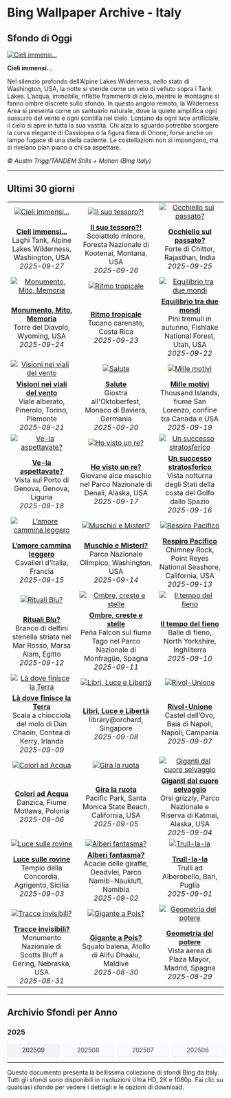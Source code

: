 # Bing Wallpaper Archive - Italy

## Sfondo di Oggi

[![Cieli immensi...](https://www.bing.com/th?id=OHR.TankLakes_IT-IT8921224847_UHD.jpg&pid=hp&w=2560)](https://bing.codexun.com/it/detail/20250927)

**Cieli immensi...**

Nel silenzio profondo dell’Alpine Lakes Wilderness, nello stato di Washington, USA, la notte si stende come un velo di velluto sopra i Tank Lakes. L’acqua, immobile, riflette frammenti di cielo, mentre le montagne si fanno ombre discrete sullo sfondo. In questo angolo remoto, la Wilderness Area si presenta come un santuario naturale, dove la quiete amplifica ogni sussurro del vento e ogni scintilla nel cielo. Lontano da ogni luce artificiale, il cielo si apre in tutta la sua vastità. Chi alza lo sguardo potrebbe scorgere la curva elegante di Cassiopea o la figura fiera di Orione, forse anche un lampo fugace di una stella cadente. Le costellazioni non si impongono, ma si rivelano pian piano a chi sa aspettare.

*© Austin Trigg/TANDEM Stills + Motion (Bing Italy)*

---

## Ultimi 30 giorni

| | | |
|:---:|:---:|:---:|
| [![Cieli immensi...](https://www.bing.com/th?id=OHR.TankLakes_IT-IT8921224847_UHD.jpg&pid=hp&w=2560)](https://bing.codexun.com/it/detail/20250927) | [![Il suo tessoro?!](https://www.bing.com/th?id=OHR.AutumnChipmunk_IT-IT3950595643_UHD.jpg&pid=hp&w=2560)](https://bing.codexun.com/it/detail/20250926) | [![Occhiello sul passato?](https://www.bing.com/th?id=OHR.FortChittorgarh_IT-IT3892899630_UHD.jpg&pid=hp&w=2560)](https://bing.codexun.com/it/detail/20250925) | 
| **[Cieli immensi...](https://bing.codexun.com/it/detail/20250927)**<br>Laghi Tank, Alpine Lakes Wilderness, Washington, USA<br>*2025-09-27* | **[Il suo tessoro?!](https://bing.codexun.com/it/detail/20250926)**<br>Scoiattolo minore, Foresta Nazionale di Kootenai, Montana, USA<br>*2025-09-26* | **[Occhiello sul passato?](https://bing.codexun.com/it/detail/20250925)**<br>Forte di Chittor, Rajasthan, India<br>*2025-09-25* | 
| [![Monumento, Mito, Memoria](https://www.bing.com/th?id=OHR.BearLodge_IT-IT3838142385_UHD.jpg&pid=hp&w=2560)](https://bing.codexun.com/it/detail/20250924) | [![Ritmo tropicale](https://www.bing.com/th?id=OHR.ToucanForest_IT-IT3771106703_UHD.jpg&pid=hp&w=2560)](https://bing.codexun.com/it/detail/20250923) | [![Equilibrio tra due mondi](https://www.bing.com/th?id=OHR.AspenEquinox_IT-IT3698686278_UHD.jpg&pid=hp&w=2560)](https://bing.codexun.com/it/detail/20250922) | 
| **[Monumento, Mito, Memoria](https://bing.codexun.com/it/detail/20250924)**<br>Torre del Diavolo, Wyoming, USA<br>*2025-09-24* | **[Ritmo tropicale](https://bing.codexun.com/it/detail/20250923)**<br>Tucano carenato, Costa Rica<br>*2025-09-23* | **[Equilibrio tra due mondi](https://bing.codexun.com/it/detail/20250922)**<br>Pini tremuli in autunno, Fishlake National Forest, Utah, USA<br>*2025-09-22* | 
| [![Visioni nei viali del vento](https://www.bing.com/th?id=OHR.TenutaPiemonte_IT-IT3634009863_UHD.jpg&pid=hp&w=2560)](https://bing.codexun.com/it/detail/20250921) | [![Salute](https://www.bing.com/th?id=OHR.OktoberfestSwing_IT-IT3600717607_UHD.jpg&pid=hp&w=2560)](https://bing.codexun.com/it/detail/20250920) | [![Mille motivi](https://www.bing.com/th?id=OHR.ThousandIslands_IT-IT3559325500_UHD.jpg&pid=hp&w=2560)](https://bing.codexun.com/it/detail/20250919) | 
| **[Visioni nei viali del vento](https://bing.codexun.com/it/detail/20250921)**<br>Viale alberato, Pinerolo, Torino, Piemonte<br>*2025-09-21* | **[Salute](https://bing.codexun.com/it/detail/20250920)**<br>Giostra all'Oktoberfest, Monaco di Baviera, Germania<br>*2025-09-20* | **[Mille motivi](https://bing.codexun.com/it/detail/20250919)**<br>Thousand Islands, fiume San Lorenzo, confine tra Canada e USA<br>*2025-09-19* | 
| [![Ve-la aspettavate?](https://www.bing.com/th?id=OHR.GenovaPorto_IT-IT9490275029_UHD.jpg&pid=hp&w=2560)](https://bing.codexun.com/it/detail/20250918) | [![Ho visto un re?](https://www.bing.com/th?id=OHR.YoungMoose_IT-IT1966102379_UHD.jpg&pid=hp&w=2560)](https://bing.codexun.com/it/detail/20250917) | [![Un successo stratosferico](https://www.bing.com/th?id=OHR.OzoneEarth_IT-IT9452054464_UHD.jpg&pid=hp&w=2560)](https://bing.codexun.com/it/detail/20250916) | 
| **[Ve-la aspettavate?](https://bing.codexun.com/it/detail/20250918)**<br>Vista sul Porto di Genova, Genova, Liguria<br>*2025-09-18* | **[Ho visto un re?](https://bing.codexun.com/it/detail/20250917)**<br>Giovane alce maschio nel Parco Nazionale di Denali, Alaska, USA<br>*2025-09-17* | **[Un successo stratosferico](https://bing.codexun.com/it/detail/20250916)**<br>Vista notturna degli Stati della costa del Golfo dallo Spazio<br>*2025-09-16* | 
| [![L’amore cammina leggero](https://www.bing.com/th?id=OHR.Echasse_IT-IT5616266756_UHD.jpg&pid=hp&w=2560)](https://bing.codexun.com/it/detail/20250915) | [![Muschio e Misteri?](https://www.bing.com/th?id=OHR.HohWaterfall_IT-IT5534141652_UHD.jpg&pid=hp&w=2560)](https://bing.codexun.com/it/detail/20250914) | [![Respiro Pacifico](https://www.bing.com/th?id=OHR.PointReyesSeashore_IT-IT5474043109_UHD.jpg&pid=hp&w=2560)](https://bing.codexun.com/it/detail/20250913) | 
| **[L’amore cammina leggero](https://bing.codexun.com/it/detail/20250915)**<br>Cavalieri d’Italia, Francia<br>*2025-09-15* | **[Muschio e Misteri?](https://bing.codexun.com/it/detail/20250914)**<br>Parco Nazionale Olimpico, Washington, USA<br>*2025-09-14* | **[Respiro Pacifico](https://bing.codexun.com/it/detail/20250913)**<br>Chimney Rock, Point Reyes National Seashore, California, USA<br>*2025-09-13* | 
| [![Rituali Blu?](https://www.bing.com/th?id=OHR.SpinnerDolphins_IT-IT5393623378_UHD.jpg&pid=hp&w=2560)](https://bing.codexun.com/it/detail/20250912) | [![Ombre, creste e stelle](https://www.bing.com/th?id=OHR.ExtremaduraJamon_IT-IT9213887969_UHD.jpg&pid=hp&w=2560)](https://bing.codexun.com/it/detail/20250911) | [![Il tempo del fieno](https://www.bing.com/th?id=OHR.YorkshireHay_IT-IT9160860790_UHD.jpg&pid=hp&w=2560)](https://bing.codexun.com/it/detail/20250910) | 
| **[Rituali Blu?](https://bing.codexun.com/it/detail/20250912)**<br>Branco di delfini stenella striata nel Mar Rosso, Marsa Alam, Egitto<br>*2025-09-12* | **[Ombre, creste e stelle](https://bing.codexun.com/it/detail/20250911)**<br>Peña Falcon sul fiume Tago nel Parco Nazionale di Monfragüe, Spagna<br>*2025-09-11* | **[Il tempo del fieno](https://bing.codexun.com/it/detail/20250910)**<br>Balle di fieno, North Yorkshire, Inghilterra<br>*2025-09-10* | 
| [![Là dove finisce la Terra](https://www.bing.com/th?id=OHR.DunquinIreland_IT-IT9116681695_UHD.jpg&pid=hp&w=2560)](https://bing.codexun.com/it/detail/20250909) | [![Libri, Luce e Libertà](https://www.bing.com/th?id=OHR.OrchardLibrary_IT-IT9071511638_UHD.jpg&pid=hp&w=2560)](https://bing.codexun.com/it/detail/20250908) | [![Rivol-Unione](https://www.bing.com/th?id=OHR.GaribaldiNapoli_IT-IT9017622092_UHD.jpg&pid=hp&w=2560)](https://bing.codexun.com/it/detail/20250907) | 
| **[Là dove finisce la Terra](https://bing.codexun.com/it/detail/20250909)**<br>Scala a chiocciola del molo di Dún Chaoin, Contea di Kerry, Irlanda<br>*2025-09-09* | **[Libri, Luce e Libertà](https://bing.codexun.com/it/detail/20250908)**<br>library@orchard, Singapore<br>*2025-09-08* | **[Rivol-Unione](https://bing.codexun.com/it/detail/20250907)**<br>Castel dell’Ovo, Baia di Napoli, Napoli, Campania<br>*2025-09-07* | 
| [![Colori ad Acqua](https://www.bing.com/th?id=OHR.BlueGdansk_IT-IT8980051630_UHD.jpg&pid=hp&w=2560)](https://bing.codexun.com/it/detail/20250906) | [![Gira la ruota](https://www.bing.com/th?id=OHR.SunsetPier_IT-IT8926979057_UHD.jpg&pid=hp&w=2560)](https://bing.codexun.com/it/detail/20250905) | [![Giganti dal cuore selvaggio](https://www.bing.com/th?id=OHR.WrestlingBears_IT-IT9855887848_UHD.jpg&pid=hp&w=2560)](https://bing.codexun.com/it/detail/20250904) | 
| **[Colori ad Acqua](https://bing.codexun.com/it/detail/20250906)**<br>Danzica, Fiume Motława, Polonia<br>*2025-09-06* | **[Gira la ruota](https://bing.codexun.com/it/detail/20250905)**<br>Pacific Park, Santa Monica State Beach, California, USA<br>*2025-09-05* | **[Giganti dal cuore selvaggio](https://bing.codexun.com/it/detail/20250904)**<br>Orsi grizzly, Parco Nazionale e Riserva di Katmai, Alaska, USA<br>*2025-09-04* | 
| [![Luce sulle rovine](https://www.bing.com/th?id=OHR.AgrigentoSicilia_IT-IT0162455126_UHD.jpg&pid=hp&w=2560)](https://bing.codexun.com/it/detail/20250903) | [![Alberi fantasma?](https://www.bing.com/th?id=OHR.DeadvleiTrees_IT-IT9675346789_UHD.jpg&pid=hp&w=2560)](https://bing.codexun.com/it/detail/20250902) | [![Trull-la-la](https://www.bing.com/th?id=OHR.TrulliHouses_IT-IT0120917493_UHD.jpg&pid=hp&w=2560)](https://bing.codexun.com/it/detail/20250901) | 
| **[Luce sulle rovine](https://bing.codexun.com/it/detail/20250903)**<br>Tempio della Concordia, Agrigento, Sicilia<br>*2025-09-03* | **[Alberi fantasma?](https://bing.codexun.com/it/detail/20250902)**<br>Acacie delle giraffe, Deadvlei, Parco Namib-Naukluft, Namibia<br>*2025-09-02* | **[Trull-la-la](https://bing.codexun.com/it/detail/20250901)**<br>Trulli ad Alberobello, Bari, Puglia<br>*2025-09-01* | 
| [![Tracce invisibili?](https://www.bing.com/th?id=OHR.ScottsBluff_IT-IT0073144913_UHD.jpg&pid=hp&w=2560)](https://bing.codexun.com/it/detail/20250831) | [![Gigante a Pois?](https://www.bing.com/th?id=OHR.MaldivesWhaleShark_IT-IT0005084391_UHD.jpg&pid=hp&w=2560)](https://bing.codexun.com/it/detail/20250830) | [![Geometria del potere](https://www.bing.com/th?id=OHR.PlazaMayor_IT-IT9894137686_UHD.jpg&pid=hp&w=2560)](https://bing.codexun.com/it/detail/20250829) | 
| **[Tracce invisibili?](https://bing.codexun.com/it/detail/20250831)**<br>Monumento Nazionale di Scotts Bluff a Gering, Nebraska, USA<br>*2025-08-31* | **[Gigante a Pois?](https://bing.codexun.com/it/detail/20250830)**<br>Squalo balena, Atollo di Alifu Dhaalu, Maldive<br>*2025-08-30* | **[Geometria del potere](https://bing.codexun.com/it/detail/20250829)**<br>Vista aerea di Plaza Mayor, Madrid, Spagna<br>*2025-08-29* | 


---

## Archivio Sfondi per Anno

### 2025
<div style="display: grid; grid-template-columns: repeat(auto-fit, minmax(80px, 1fr)); gap: 6px; margin: 12px 0;">
<a href="https://bing.codexun.com/it/archive/202509" style="padding: 6px 12px; font-size: 14px; border-radius: 6px; box-shadow: 0 1px 2px rgba(0,0,0,0.1); background-color: #f3f4f6; color: #374151; text-decoration: none; text-align: center; transition: background-color 0.2s ease; font-weight: 500;">202509</a>
<a href="https://bing.codexun.com/it/archive/202508" style="padding: 6px 12px; font-size: 14px; border-radius: 6px; box-shadow: 0 1px 2px rgba(0,0,0,0.1); background-color: #f9fafb; color: #374151; text-decoration: none; text-align: center; transition: background-color 0.2s ease;">202508</a>
<a href="https://bing.codexun.com/it/archive/202507" style="padding: 6px 12px; font-size: 14px; border-radius: 6px; box-shadow: 0 1px 2px rgba(0,0,0,0.1); background-color: #f9fafb; color: #374151; text-decoration: none; text-align: center; transition: background-color 0.2s ease;">202507</a>
<a href="https://bing.codexun.com/it/archive/202506" style="padding: 6px 12px; font-size: 14px; border-radius: 6px; box-shadow: 0 1px 2px rgba(0,0,0,0.1); background-color: #f9fafb; color: #374151; text-decoration: none; text-align: center; transition: background-color 0.2s ease;">202506</a>
</div>



---

Questo documento presenta la bellissima collezione di sfondi Bing da Italy. Tutti gli sfondi sono disponibili in risoluzioni Ultra HD, 2K e 1080p. Fai clic su qualsiasi sfondo per vedere i dettagli e le opzioni di download.
